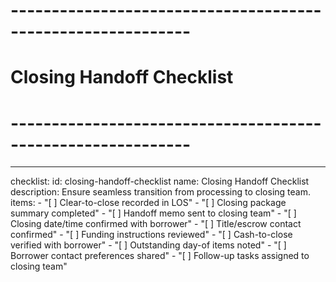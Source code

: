 <!-- Powered by BMAD™ Core -->

# ------------------------------------------------------------

# Closing Handoff Checklist

# ------------------------------------------------------------

---

checklist:
id: closing-handoff-checklist
name: Closing Handoff Checklist
description: Ensure seamless transition from processing to closing team.
items: - "[ ] Clear-to-close recorded in LOS" - "[ ] Closing package summary completed" - "[ ] Handoff memo sent to closing team" - "[ ] Closing date/time confirmed with borrower" - "[ ] Title/escrow contact confirmed" - "[ ] Funding instructions reviewed" - "[ ] Cash-to-close verified with borrower" - "[ ] Outstanding day-of items noted" - "[ ] Borrower contact preferences shared" - "[ ] Follow-up tasks assigned to closing team"
